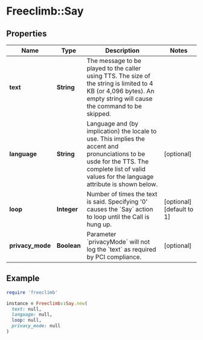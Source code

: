 # Freeclimb::Say

## Properties

| Name | Type | Description | Notes |
| ---- | ---- | ----------- | ----- |
| **text** | **String** | The message to be played to the caller using TTS. The size of the string is limited to 4 KB (or 4,096 bytes). An empty string will cause the command to be skipped. |  |
| **language** | **String** | Language and (by implication) the locale to use. This implies the accent and pronunciations to be usde for the TTS. The complete list of valid values for the language attribute is shown below. | [optional] |
| **loop** | **Integer** | Number of times the text is said. Specifying &#39;0&#39; causes the &#x60;Say&#x60; action to loop until the Call is hung up. | [optional][default to 1] |
| **privacy_mode** | **Boolean** | Parameter &#x60;privacyMode&#x60; will not log the &#x60;text&#x60; as required by PCI compliance. | [optional] |

## Example

```ruby
require 'freeclimb'

instance = Freeclimb::Say.new(
  text: null,
  language: null,
  loop: null,
  privacy_mode: null
)
```


